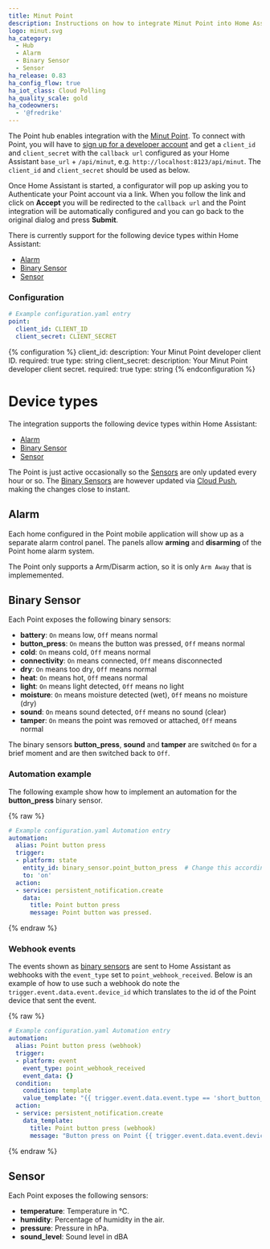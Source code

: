 ```yaml
---
title: Minut Point
description: Instructions on how to integrate Minut Point into Home Assistant.
logo: minut.svg
ha_category:
  - Hub
  - Alarm
  - Binary Sensor
  - Sensor
ha_release: 0.83
ha_config_flow: true
ha_iot_class: Cloud Polling
ha_quality_scale: gold
ha_codeowners:
  - '@fredrike'
---
```


The Point hub enables integration with the [Minut Point](https://minut.com/). To connect with Point, you will have to [sign up for a developer account](https://minut.com/community/developers/) and get a `client_id` and `client_secret` with the `callback url` configured as your Home Assistant `base_url` + `/api/minut`, e.g. `http://localhost:8123/api/minut`. The `client_id` and `client_secret` should be used as below.

Once Home Assistant is started, a configurator will pop up asking you to Authenticate your Point account via a link. When you follow the link and click on **Accept** you will be redirected to the `callback url` and the Point integration will be automatically configured and you can go back to the original dialog and press **Submit**.

There is currently support for the following device types within Home Assistant:

- [Alarm](#alarm)
- [Binary Sensor](#binary-sensor)
- [Sensor](#sensor)

### Configuration

```yaml
# Example configuration.yaml entry
point:
  client_id: CLIENT_ID
  client_secret: CLIENT_SECRET
```

{% configuration %}
client_id:
  description: Your Minut Point developer client ID.
  required: true
  type: string
client_secret:
  description: Your Minut Point developer client secret.
  required: true
  type: string
{% endconfiguration %}

# Device types

The integration supports the following device types within Home Assistant:
  - [Alarm](#alarm)
  - [Binary Sensor](#binary-sensor)
  - [Sensor](#sensor)

<div class='note'>

The Point is just active occasionally so the [Sensors](#sensor) are only updated every hour or so. The [Binary Sensors](#binary-sensor) are however updated via [Cloud Push](/blog/2016/02/12/classifying-the-internet-of-things/#cloud-pushing-new-state), making the changes close to instant.

</div>

## Alarm

Each home configured in the Point mobile application will show up as a separate alarm control panel. The panels allow **arming** and **disarming** of the Point home alarm system.

<div class="note">

The Point only supports a Arm/Disarm action, so it is only `Arm Away` that is implememented.

</div>

## Binary Sensor

Each Point exposes the following binary sensors:

- **battery**: `On` means low, `Off` means normal
- **button_press**: `On` means the button was pressed, `Off` means normal
- **cold**: `On` means cold, `Off` means normal
- **connectivity**: `On` means connected, `Off` means disconnected
- **dry**: `On` means too dry, `Off` means normal
- **heat**: `On` means hot, `Off` means normal
- **light**: `On` means light detected, `Off` means no light
- **moisture**: `On` means moisture detected (wet), `Off` means no moisture (dry)
- **sound**: `On` means sound detected, `Off` means no sound (clear)
- **tamper**: `On` means the point was removed or attached, `Off` means normal

<div class="note">

The binary sensors **button_press**, **sound** and **tamper** are switched `On` for a brief moment and are then switched back to `Off`.

</div>

### Automation example

The following example show how to implement an automation for the **button_press** binary sensor.

{% raw %}
```yaml
# Example configuration.yaml Automation entry
automation:
  alias: Point button press
  trigger:
  - platform: state
    entity_id: binary_sensor.point_button_press  # Change this accordingly
    to: 'on'
  action:
  - service: persistent_notification.create
    data:
      title: Point button press
      message: Point button was pressed.
```
{% endraw %}

### Webhook events

The events shown as [binary sensors](#binary-sensor) are sent to Home Assistant as webhooks with the `event_type` set to `point_webhook_received`. Below is an example of how to use such a webhook do note the `trigger.event.data.event.device_id` which translates to the id of the Point device that sent the event.

{% raw %}
```yaml
# Example configuration.yaml Automation entry
automation:
  alias: Point button press (webhook)
  trigger:
  - platform: event
    event_type: point_webhook_received
    event_data: {}
  condition:
    condition: template
    value_template: "{{ trigger.event.data.event.type == 'short_button_press' }}"
  action:
  - service: persistent_notification.create
    data_template:
      title: Point button press (webhook)
      message: "Button press on Point {{ trigger.event.data.event.device_id }}"
```
{% endraw %}

## Sensor

Each Point exposes the following sensors:

- **temperature**: Temperature in °C.
- **humidity**: Percentage of humidity in the air.
- **pressure**: Pressure in hPa.
- **sound_level**: Sound level in dBA
